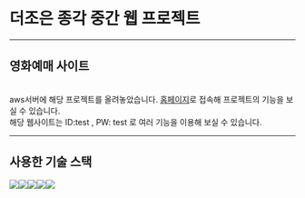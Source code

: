 # 더조은 종각 중간 웹 프로젝트
<hr>
<h2>영화예매 사이트</h2><br>
aws서버에 해당 프로젝트를 올려놓았습니다. <a href='http://43.200.171.39:80'>홈페이지</a>로 접속해 프로젝트의 기능을 보실 수 있습니다.<br>
해당 웹사이트는 ID:test , PW: test 로 여러 기능을 이용해 보실 수 있습니다.
<br>
<hr>
<h2>사용한 기술 스택</h2>
<div style='display:flex;'>
<img src="https://img.shields.io/badge/스프링-6DB33F?style=flat&logo=spring&logoColor=white"/>
<img src="https://img.shields.io/badge/부트스트랩-7952B3?style=flat&logo=bootstrap&logoColor=white"/>
<img src="https://img.shields.io/badge/자바스크립트-F7DF1E?style=flat&logo=javascript&logoColor=white"/>
<img src="https://img.shields.io/badge/jquery-0769AD?style=flat&logo=jquery&logoColor=white"/>
<img src="https://img.shields.io/badge/intellijidea-000000?style=flat&logo=intellijidea&logoColor=white"/>
</div>

